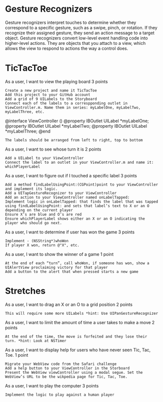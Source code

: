 Gesture Recognizers
===================

Gesture recognizers interpret touches to determine whether they correspond to a specific gesture, such as a swipe, pinch, or rotation. If they recognize their assigned gesture, they send an action message to a target object. Gesture recognizers convert low-level event handling code into higher-level actions. They are objects that you attach to a view, which allows the view to respond to actions the way a control does.


TicTacToe
=========


As a user, I want to view the playing board
3 points

    Create a new project and name it TicTacToe
    Add this project to your GitHub account
    Add a grid of 9 UILabels to the Storyboard
    Connect each of the labels to a correspponding outlet in ViewController.m. Name them in series: myLabelOne, myLabelTwo, myLabelThree, etc.

@interface ViewController ()
@property IBOutlet UILabel *myLabelOne;
@property IBOutlet UILabel *myLabelTwo;
@property IBOutlet UILabel *myLabelThree;
@end

    The labels should be arranged from left to right, top to bottom

As a user, I want to see whose turn it is
2 points

    Add a UILabel to your ViewController
    Connect the label to an outlet in your ViewController.m and name it: whichPlayerLabel

As a user, I want to figure out if I touched a specific label
3 points

    Add a method findLabelUsingPoint:(CGPoint)point to your ViewController and implement its logic.
    Add a UITapGestureRecognizer to your ViewController
    Add an action to your ViewController named onLabelTapped:
    Implement logic in onLabelTapped: that finds the label that was tapped using findLabelUsingPoint: and sets that label’s text to X or an O depending on the current player
    Ensure X’s are blue and O’s are red
    Ensure whichPlayerLabel shows either an X or an O indicating the player who should go next.

As a user, I want to determine if user has won the game
3 points

    Implement ­- (NSString*)whoWon
    If player X won, return @"X", etc.

As a user, I want to show the winner of a game
1 point

    At the end of each “turn”, call whoWon, if someone has won, show a UIAlertView proclaiming victory for that player
    Add a button to the alert that when pressed starts a new game


Stretches
=========


As a user, I want to drag an X or an O to a grid position
2 points

    This will require some more UILabels *hint: Use UIPanGestureRecognizer



As a user, I want to limit the amount of time a user takes to make a move
2 points

    At the end of the time, the move is forfeited and they lose their turn. *hint: Look at NSTimer



As a user, I want to display help for users who have never seen Tic, Tac, Toe.
1 point

    Migrate your WebView code from the Safari challenge
    Add a help button to your ViewController in the Storboard
    Present the WebView viewController using a modal segue. Set the WebView’s URL to be the wikpedia page for Tic, Tac, Toe.



As a user, I want to play the computer
3 points

    Implement the logic to play against a human player

